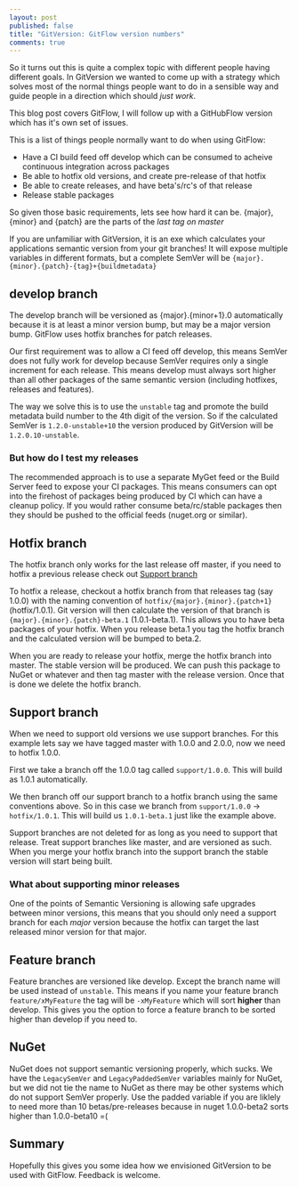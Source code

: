 ```yaml
---
layout: post
published: false
title: "GitVersion: GitFlow version numbers"
comments: true
---
```


So it turns out this is quite a complex topic with different people having different goals. In GitVersion we wanted to come up with a strategy which solves most of the normal things people want to do in a sensible way and guide people in a direction which should *just work*.

This blog post covers GitFlow, I will follow up with a GitHubFlow version which has it's own set of issues.

This is a list of things people normally want to do when using GitFlow:

 - Have a CI build feed off develop which can be consumed to acheive continuous integration across packages
 - Be able to hotfix old versions, and create pre-release of that hotfix
 - Be able to create releases, and have beta's/rc's of that release
 - Release stable packages

So given those basic requirements, lets see how hard it can be. {major}, {minor} and {patch} are the parts of the *last tag on master*

If you are unfamiliar with GitVersion, it is an exe which calculates your applications semantic version from your git branches! It will expose multiple variables in different formats, but a complete SemVer will be `{major}.{minor}.{patch}-{tag}+{buildmetadata}`

<!-- more -->

## develop branch
The develop branch will be versioned as {major}.{minor+1}.0 automatically because it is at least a minor version bump, but may be a major version bump. GitFlow uses hotfix branches for patch releases.

Our first requirement was to allow a CI feed off develop, this means SemVer does not fully work for develop because SemVer requires only a single increment for each release. This means develop must always sort higher than all other packages of the same semantic version (including hotfixes, releases and features).

The way we solve this is to use the `unstable` tag and promote the build metadata build number to the 4th digit of the version. So if the calculated SemVer is `1.2.0-unstable+10` the version produced by GitVersion will be `1.2.0.10-unstable`.

### But how do I test my releases
The recommended approach is to use a separate MyGet feed or the Build Server feed to expose your CI packages.
This means consumers can opt into the firehost of packages being produced by CI which can have a cleanup policy. If you would rather consume beta/rc/stable packages then they should be pushed to the official feeds (nuget.org or similar).

## Hotfix branch
The hotfix branch only works for the last release off master, if you need to hotfix a previous release check out [Support branch](#support-branch)

To hotfix a release, checkout a hotfix branch from that releases tag (say 1.0.0) with the naming convention of `hotfix/{major}.{minor}.{patch+1}` (hotfix/1.0.1). Git version will then calculate the version of that branch is `{major}.{minor}.{patch}-beta.1` (1.0.1-beta.1). This allows you to have beta packages of your hotfix. When you release beta.1 you tag the hotfix branch and the calculated version will be bumped to beta.2.

When you are ready to release your hotfix, merge the hotfix branch into master. The stable version will be produced. We can push this package to NuGet or whatever and then tag master with the release version.
Once that is done we delete the hotfix branch.

## Support branch
When we need to support old versions we use support branches. For this example lets say we have tagged master with 1.0.0 and 2.0.0, now we need to hotfix 1.0.0.

First we take a branch off the 1.0.0 tag called `support/1.0.0`. This will build as 1.0.1 automatically.

We then branch off our support branch to a hotfix branch using the same conventions above. So in this case we branch from `support/1.0.0` -> `hotfix/1.0.1`. This will build us `1.0.1-beta.1` just like the example above.

Support branches are not deleted for as long as you need to support that release. Treat support branches like master, and are versioned as such. When you merge your hotfix branch into the support branch the stable version will start being built.

### What about supporting minor releases
One of the points of Semantic Versioning is allowing safe upgrades between minor versions, this means that you should only need a support branch for each *major* version because the hotfix can target the last released minor version for that major.

## Feature branch
Feature branches are versioned like develop. Except the branch name will be used instead of `unstable`. This means if you name your feature branch `feature/xMyFeature` the tag will be `-xMyFeature` which will sort **higher** than develop. This gives you the option to force a feature branch to be sorted higher than develop if you need to.

## NuGet
NuGet does not support semantic versioning properly, which sucks. We have the `LegacySemVer` and `LegacyPaddedSemVer` variables mainly for NuGet, but we did not tie the name to NuGet as there may be other systems which do not support SemVer properly.
Use the padded variable if you are liklely to need more than 10 betas/pre-releases because in nuget 1.0.0-beta2 sorts higher than 1.0.0-beta10 =(

## Summary
Hopefully this gives you some idea how we envisioned GitVersion to be used with GitFlow. Feedback is welcome.
